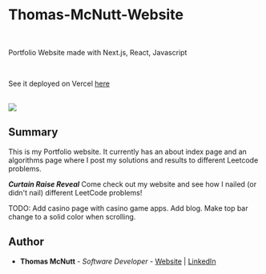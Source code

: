 # Thomas-McNutt-Website

<br>

Portfolio Website made with Next.js, React, Javascript

<br>

See it deployed on Vercel [here](https://thomas-mcnutt-website.vercel.app/)

<br>

<image src="https://github.com/pachown/Thomas-McNutt-Website/blob/main/website/public/WebsiteView.png">

## Summary

This is my Portfolio website. It currently has an about index page and an algorithms page where I post my solutions and results to different Leetcode problems.

***Curtain Raise Reveal*** Come check out my website and see how I nailed (or didn't nail) different LeetCode problems!

TODO: Add casino page with casino game apps. 
Add blog. 
Make top bar change to a solid color when scrolling.

## Author

* **Thomas McNutt** - *Software Developer* - [Website](https://thomas-mcnutt-website.vercel.app/) | [LinkedIn](https://www.linkedin.com/in/tom-mcnutt-97526588/)
